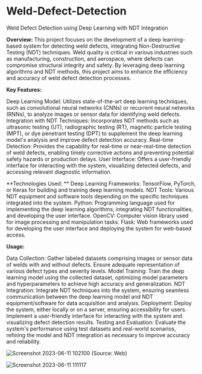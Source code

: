 # Weld-Defect-Detection
Weld Defect Detection using Deep Learning with NDT Integration

**Overview:**
This project focuses on the development of a deep learning-based system for detecting weld defects, integrating Non-Destructive Testing (NDT) techniques. Weld quality is critical in various industries such as manufacturing, construction, and aerospace, where defects can compromise structural integrity and safety. By leveraging deep learning algorithms and NDT methods, this project aims to enhance the efficiency and accuracy of weld defect detection processes.

**Key Features:**

Deep Learning Model: Utilizes state-of-the-art deep learning techniques, such as convolutional neural networks (CNNs) or recurrent neural networks (RNNs), to analyze images or sensor data for identifying weld defects.
Integration with NDT Techniques: Incorporates NDT methods such as ultrasonic testing (UT), radiographic testing (RT), magnetic particle testing (MPT), or dye penetrant testing (DPT) to supplement the deep learning model's analysis and improve defect detection accuracy.
Real-time Detection: Provides the capability for real-time or near-real-time detection of weld defects, enabling timely corrective actions and preventing potential safety hazards or production delays.
User Interface: Offers a user-friendly interface for interacting with the system, visualizing detected defects, and accessing relevant diagnostic information.


**Technologies Used:
**
Deep Learning Frameworks: TensorFlow, PyTorch, or Keras for building and training deep learning models.
NDT Tools: Various NDT equipment and software tools depending on the specific techniques integrated into the system.
Python: Programming language used for implementing the deep learning algorithms, integrating NDT functionalities, and developing the user interface.
OpenCV: Computer vision library used for image processing and manipulation tasks.
Flask: Web frameworks used for developing the user interface and deploying the system for web-based access.


**Usage:**

Data Collection: Gather labeled datasets comprising images or sensor data of welds with and without defects. Ensure adequate representation of various defect types and severity levels.
Model Training: Train the deep learning model using the collected dataset, optimizing model parameters and hyperparameters to achieve high accuracy and generalization.
NDT Integration: Integrate NDT techniques into the system, ensuring seamless communication between the deep learning model and NDT equipment/software for data acquisition and analysis.
Deployment: Deploy the system, either locally or on a server, ensuring accessibility for users. Implement a user-friendly interface for interacting with the system and visualizing defect detection results.
Testing and Evaluation: Evaluate the system's performance using test datasets and real-world scenarios, refining the model and NDT integration as necessary to improve accuracy and reliability.




![Screenshot 2023-06-11 102100](https://github.com/MandeepSaluja/Weld-Defect-Detection/assets/118661410/aa01564d-cd2f-46ae-b0f1-44e0e4939256)  (Source: Web)






![Screenshot 2023-06-11 111117](https://github.com/MandeepSaluja/Weld-Defect-Detection/assets/118661410/de27ac3b-0040-4cb8-b77b-66757ebb5888)


